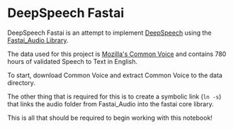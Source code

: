 # DeepSpeech Fastai

DeepSpeech Fastai is an attempt to implement [DeepSpeech](http://arxiv.org/abs/1412.5567) using the [Fastai_Audio Library](https://github.com/mogwai/fastai_audio). 

The data used for this project is [Mozilla's Common Voice](https://voice.mozilla.org/en/datasets) and contains 780 hours of validated Speech to Text in English. 

To start, download Common Voice and extract Common Voice to the data directory.  

The other thing that is required for this is to create a symbolic link (`ln -s`) that links the audio folder from Fastai_Audio into the fastai core library.  

This is all that should be required to begin working with this notebook!